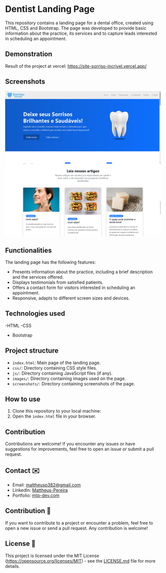 # Dentist Landing Page

This repository contains a landing page for a dental office, created using HTML, CSS and Bootstrap. The page was developed to provide basic information about the practice, its services and to capture leads interested in scheduling an appointment.

## Demonstration
Result of the project at vercel: https://site-sorriso-incrivel.vercel.app/

## Screenshots

![Thumbnail](/img/projeto-landing-page-dentista.png)
![Thumbnail](/img/projeto-lading-page-2.png)

## Functionalities

The landing page has the following features:

- Presents information about the practice, including a brief description and the services offered.
- Displays testimonials from satisfied patients.
- Offers a contact form for visitors interested in scheduling an appointment.
- Responsive, adapts to different screen sizes and devices.

## Technologies used

-HTML
-CSS
- Bootstrap

## Project structure

- `index.html`: Main page of the landing page.
- `css/`: Directory containing CSS style files.
- `js/`: Directory containing JavaScript files (if any).
- `images/`: Directory containing images used on the page.
- `screenshots/`: Directory containing screenshots of the page.

## How to use

1. Clone this repository to your local machine:
2. Open the `index.html` file in your browser.

## Contribution

Contributions are welcome! If you encounter any issues or have suggestions for improvements, feel free to open an issue or submit a pull request.

## Contact ✉️

- Email: mattheusp382@gmail.com
- LinkedIn: [Mattheus-Pereira](https://www.linkedin.com/in/mattheuspereira/)
- Portfolio: [mtp-dev.com](https://mtpdev.com.br/)

## Contribution 🤝

If you want to contribute to a project or encounter a problem, feel free to open a new issue or send a pull request. Any contribution is welcome!


## License 📄

This project is licensed under the MIT License (https://opensource.org/licenses/MIT) - see the [LICENSE.md](LICENSE.md) file for more details.
